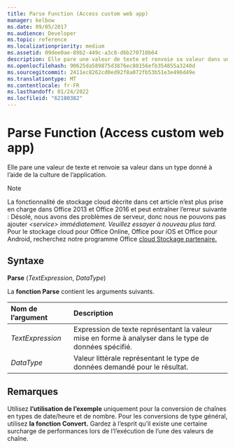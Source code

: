 ```yaml
---
title: Parse Function (Access custom web app)
manager: kelbow
ms.date: 09/05/2017
ms.audience: Developer
ms.topic: reference
ms.localizationpriority: medium
ms.assetid: 09dee0ae-89b2-449c-a3c8-d6b270710b64
description: Elle pare une valeur de texte et renvoie sa valeur dans un type donné à l’aide de la culture de l’application.
ms.openlocfilehash: 90625da589875d3876ec80156efb354855a3240d
ms.sourcegitcommit: 2411ec8262cd0ed92f8a072fb53b51e3e496d49e
ms.translationtype: MT
ms.contentlocale: fr-FR
ms.lasthandoff: 01/24/2022
ms.locfileid: "62180382"
---
```

# <a name="parse-function-access-custom-web-app"></a>Parse Function (Access custom web app)

Elle pare une valeur de texte et renvoie sa valeur dans un type donné à l’aide de la culture de l’application.
  
> [!NOTE]
> La fonctionnalité de stockage cloud décrite dans cet article n’est plus prise en charge dans Office 2013 et Office 2016 et peut entraîner l’erreur suivante : Désolé, nous avons des problèmes de serveur, donc nous ne pouvons pas ajouter *\<service\> immédiatement. Veuillez essayer à nouveau plus tard.*
> Pour le stockage cloud pour Office Online, Office pour iOS et Office pour Android, recherchez notre programme Office [cloud Stockage partenaire.](https://dev.office.com/programs/officecloudstorage)
  
## <a name="syntax"></a>Syntaxe

**Parse** (*TextExpression*, *DataType*)
  
La **fonction Parse** contient les arguments suivants.
  
|**Nom de l’argument**|**Description**|
|:-----|:-----|
| *TextExpression*  <br/> |Expression de texte représentant la valeur mise en forme à analyser dans le type de données spécifié.  <br/> |
| *DataType*  <br/> |Valeur littérale représentant le type de données demandé pour le résultat.  <br/> |
   
## <a name="remarks"></a>Remarques

Utilisez **l’utilisation de l’exemple** uniquement pour la conversion de chaînes en types de date/heure et de nombre. Pour les conversions de type général, utilisez **la fonction Convert.** Gardez à l’esprit qu’il existe une certaine surcharge de performances lors de l’l’exécution de l’une des valeurs de chaîne.
  